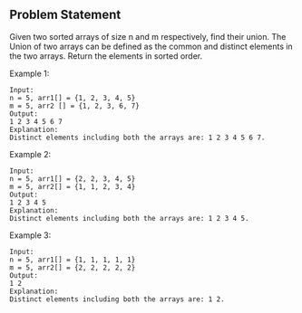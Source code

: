 ## Problem Statement

Given two sorted arrays of size n and m respectively, find their union. The Union of two arrays can be defined as the common and distinct elements in the two arrays. Return the elements in sorted order.

Example 1:
```
Input: 
n = 5, arr1[] = {1, 2, 3, 4, 5}  
m = 5, arr2 [] = {1, 2, 3, 6, 7}
Output: 
1 2 3 4 5 6 7
Explanation: 
Distinct elements including both the arrays are: 1 2 3 4 5 6 7.
```
Example 2:
```
Input: 
n = 5, arr1[] = {2, 2, 3, 4, 5}  
m = 5, arr2[] = {1, 1, 2, 3, 4}
Output: 
1 2 3 4 5
Explanation: 
Distinct elements including both the arrays are: 1 2 3 4 5.
```
Example 3:
```
Input:
n = 5, arr1[] = {1, 1, 1, 1, 1}
m = 5, arr2[] = {2, 2, 2, 2, 2}
Output: 
1 2
Explanation: 
Distinct elements including both the arrays are: 1 2.
```
